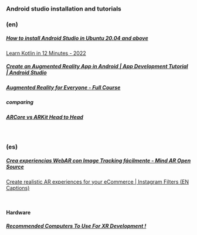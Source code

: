 ### Android studio installation and tutorials

### (en)

##### [How to install Android Studio in Ubuntu 20.04 and above](https://youtu.be/cqBf38B-rl4)

[Learn Kotlin in 12 Minutes - 2022](https://youtu.be/iYrgWO2oibY)

##### [Create an Augmented Reality App in Android | App Development Tutorial | Android Studio](https://youtu.be/GiLra7jntsk)

##### [Augmented Reality for Everyone - Full Course](https://youtu.be/WzfDo2Wpxks)

##### comparing

##### [ARCore vs ARKit Head to Head](https://youtu.be/a4YYf87UjAc)

<br>

### (es)

##### [Crea experiencias WebAR con Image Tracking fácilmente - Mind AR Open Source](https://youtu.be/Vdg3tZB53hw)

[Create realistic AR experiences for your eCommerce | Instagram Filters (EN Captions)](https://youtu.be/vgCncmwGrpE)

<br>

#### Hardware

##### [Recommended Computers To Use For XR Development !](https://youtu.be/RxicAU066OE)

<br>
